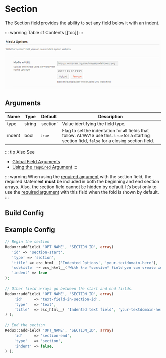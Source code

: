 # Section

The Section field provides the ability to set any field below it with an indent.

::: warning Table of Contents
[[toc]]
:::

<span style="display:block;text-align:center">![](./img/section.png)</span>

## Arguments
|Name|Type|Default|Description|
|--- |--- |--- |--- |
|type|string|'section'|Value identifying the field type.|
|indent|bool|`true`|Flag to set the indentation for all fields that follow. ALWAYS use this. `true` for a starting section field, `false` for a closing section field.|

::: tip Also See
- [Global Field Arguments](../configuration/fields/arguments.md)
- [Using the `required` Argument](../configuration/fields/required.md)
:::

::: warning
When using the [required argument](../configuration/fields/required.md) with the section field, the required statement 
<strong>must</strong> be included in both the beginning and end section arrays. Also, the section field cannot be 
hidden by default. It’s best only to use the [required argument](../configuration/fields/required.md) with this field 
when the fold is shown by default.
:::

## Build Config
<script>
import builder from './section.json';
export default {
    data () {
        return {
            builder: builder,
            defaults: {}
        };
    }
}
</script>
<builder :builder_json="builder" :builder_defaults="defaults" />


## Example Config
```php
// Begin the section
Redux::addField( 'OPT_NAME', 'SECTION_ID', array(
   'id' => 'section-start',
   'type' => 'section',
   'title' => esc_html__('Indented Options', 'your-textdomain-here'),
   'subtitle' => esc_html__('With the "section" field you can create indent option sections.', 'your-textdomain-here'),
   'indent' => true 
);

// Other field arrays go between the start and end fields.
Redux::addField( 'OPT_NAME', 'SECTION_ID', array(
    'id'     => 'text-field-in-section-id',
    'type'   => 'text',
    'title'  => esc_html__( 'Indented text field', 'your-textdomain-here' )
) );

// End the section
Redux::addField( 'OPT_NAME', 'SECTION_ID', array(
    'id'     => 'section-end',
    'type'   => 'section',
    'indent' => false,
) );
```

